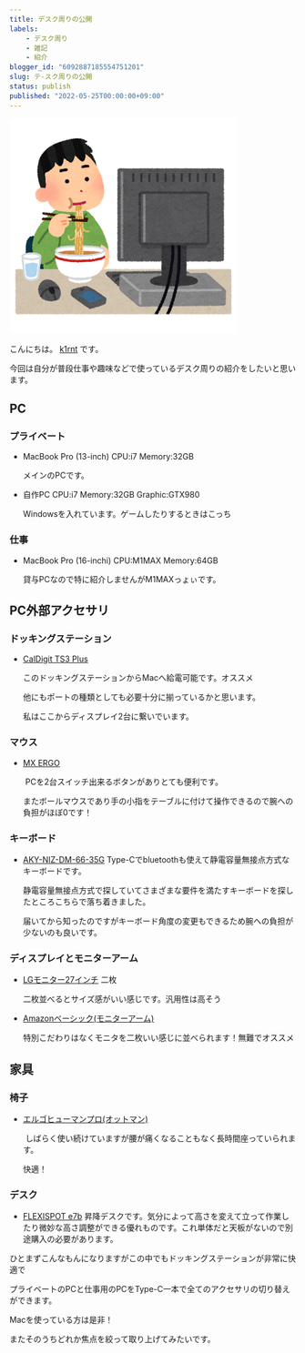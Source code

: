 ```yaml
---
title: デスク周りの公開
labels:
    - デスク周り
    - 雑記
    - 紹介
blogger_id: "6092887185554751201"
slug: テ-スク周りの公開
status: publish
published: "2022-05-25T00:00:00+09:00"
---
```

![パソコンの前でご飯を食べる人のイラスト](images/c9783a72b559.png)

こんにちは。 [k1rnt](https://twitter.com/k1rnt) です。

今回は自分が普段仕事や趣味などで使っているデスク周りの紹介をしたいと思います。

## PC

### プライベート

- MacBook Pro (13-inch) CPU:i7 Memory:32GB

  メインのPCです。
- 自作PC CPU:i7 Memory:32GB Graphic:GTX980

  Windowsを入れています。ゲームしたりするときはこっち

### 仕事

- MacBook Pro (16-inchi) CPU:M1MAX Memory:64GB

  貸与PCなので特に紹介しませんがM1MAXっょぃです。

## PC外部アクセサリ

### ドッキングステーション

- [CalDigit TS3 Plus](https://amzn.to/3NvWzNI)

  このドッキングステーションからMacへ給電可能です。オススメ

  他にもポートの種類としても必要十分に揃っているかと思います。

  私はここからディスプレイ2台に繋いでいます。


### マウス

- [MX ERGO](https://amzn.to/3wENb3m)

   PCを2台スイッチ出来るボタンがありとても便利です。

  またボールマウスであり手の小指をテーブルに付けて操作できるので腕への負担がほぼ0です！

### キーボード

- [AKY-NIZ-DM-66-35G](https://amzn.to/3wEmdu6) Type-Cでbluetoothも使えて静電容量無接点方式なキーボードです。

  静電容量無接点方式で探していてさまざまな要件を満たすキーボードを探したところこちらで落ち着きました。

  届いてから知ったのですがキーボード角度の変更もできるため腕への負担が少ないのも良いです。


### ディスプレイとモニターアーム

- [LGモニター27インチ](https://amzn.to/3wP76g3) 二枚

  二枚並べるとサイズ感がいい感じです。汎用性は高そう


- [Amazonベーシック(モニターアーム)](https://amzn.to/3PG5a23)

  特別こだわりはなくモニタを二枚いい感じに並べられます！無難でオススメ


## 家具

### 椅子

- [エルゴヒューマンプロ(オットマン)](https://amzn.to/3GeXXlj)

   しばらく使い続けていますが腰が痛くなることもなく長時間座っていられます。

  快適！


### デスク

- [FLEXISPOT e7b](https://amzn.to/3wGNWcm) 昇降デスクです。気分によって高さを変えて立って作業したり微妙な高さ調整ができる優れものです。これ単体だと天板がないので別途購入の必要があります。


ひとまずこんなもんになりますがこの中でもドッキングステーションが非常に快適で

プライベートのPCと仕事用のPCをType-C一本で全てのアクセサリの切り替えができます。

Macを使っている方は是非！

またそのうちどれか焦点を絞って取り上げてみたいです。
